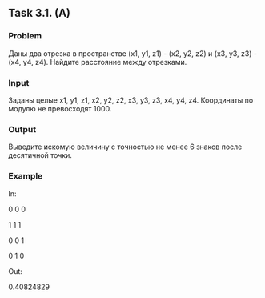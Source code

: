 ## Task 3.1. (A)

### Problem
Даны два отрезка в пространстве (x1, y1, z1) - (x2, y2, z2) и (x3, y3, z3) - (x4, y4, z4). Найдите расстояние между отрезками.

### Input
Заданы целые x1, y1, z1, x2, y2, z2, x3, y3, z3, x4, y4, z4. Координаты по модулю не превосходят 1000.

### Output
Выведите искомую величину c точностью не менее 6 знаков после десятичной точки.

### Example
In:

0 0 0

1 1 1

0 0 1

0 1 0

Out:

0.40824829
